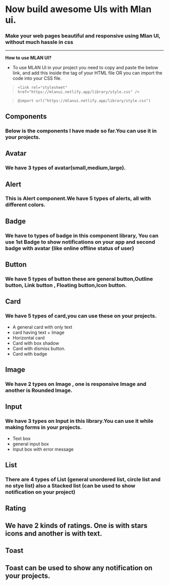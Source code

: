 # Now build awesome UIs  with Mlan ui.

### Make your web pages beautiful and responsive using Mlan UI, without much hassle in css
---
**How to use MLAN UI?** 
- To use MLAN UI in your project you need to copy and paste the below link, and add this inside the <head> tag of your HTML file OR you can import the code into your CSS file.

> `<link rel="stylesheet" href="https://mlanui.netlify.app/library/style.css" />`

> `@import url("https://mlanui.netlify.app/library/style.css")`

## Components

### Below is the components I have made so far.You can use it in your projects.

## Avatar
### We have 3 types of avatar(small,medium,large).
## Alert
### This is Alert component.We have 5 types of alerts, all with different colors.

## Badge
### We have to types of badge in this component library, You can use 1st Badge to show notifications on your app and second badge with avatar (like online offline status of user)
## Button
### We have 5 types of button these are general button,Outline button, Link button , Floating button,Icon button.

## Card
### We have 5 types of card,you can use these on your projects. 
- A general card with only text 
- card having  text + Image
- Horizontal card
- Card with box shadow
- Card with dismiss button.
- Card with badge

## Image
### We have 2 types on Image , one is responsive Image and another is Rounded Image.

## Input
### We have 3 types on Input in this library.You can use it while making forms in your projects.

- Text box 
- general input box 
- Input box with error message

## List
### There are 4 types of List (general unordered list, circle list and no stye list) also a Stacked list (can be used to show notification on your project)

## Rating
## We have 2 kinds of ratings. One is with stars icons and another is with text.

## Toast
## Toast can be used to show any notification on your projects.